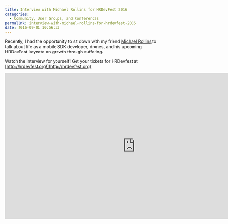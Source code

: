 ```yaml
---
title: Interview with Michael Rollins for HRDevFest 2016
categories:
  - Community, User Groups, and Conferences
permalink: interview-with-michael-rollins-for-hrdevfest-2016
date: 2016-09-01 10:56:33
---
```


Recently, I had the opportunity to sit down with my friend [Michael Rollins](http://www.rollins.io) to talk about life as a mobile SDK developer, drones, and his upcoming HRDevFest keynote on growth through suffering.

Watch the interview for yourself!  Get your tickets for HRDevfest at [http://hrdevfest.org!](http://hrdevfest.org)

<iframe width="854" height="480" src="https://www.youtube.com/embed/J5vov9TuNOU" frameborder="0" allowfullscreen></iframe>

